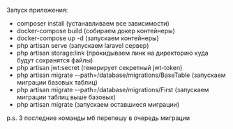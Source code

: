 Запуск приложения:
- composer install (устанавливаем все зависимости)
- docker-compose build (собираем докер контейнеры)
- docker-compose up -d (запускаем контейнеры)
- php artisan serve (запускаем laravel сервер)
- php artisan storage:link (прокидываем линк на директорию куда будут сохранятся файлы)
- php artisan jwt:secret (генерирует секретный jwt-token)
- php artisan migrate --path=/database/migrations/BaseTable (запускаем миграции базовых таблиц)
- php artisan migrate --path=/database/migrations/First (запускаем миграции таблиц выше базовых)
- php artisan migrate (запускаем оставшиеся миграции)

p.s. 3 последние команды мб перепешу в очередь миграции
